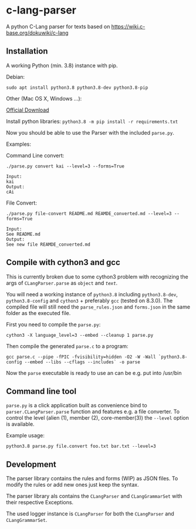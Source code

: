 # c-lang-parser

A python C-Lang parser for texts based on <https://wiki.c-base.org/dokuwiki/c-lang>

## Installation

A working Python (min. 3.8) instance with pip.

Debian:

`sudo apt install python3.8 python3.8-dev python3.8-pip`

Other (Mac OS X, Windows ...):

[Official Download](https://www.python.org/downloads/release/python-382/)

Install python libraries: `python3.8 -m pip install -r requirements.txt`

Now you should be able to use the Parser with the included `parse.py`.

Examples:

Command Line convert:

```
./parse.py convert kai --level=3 --forms=True

Input:
kai
Output:
cAi
```

File Convert:

```
./parse.py file-convert README.md REAMDE_converted.md --level=3 --forms=True

Input:
See README.md
Output:
See new file REAMDE_converted.md
```

## Compile with cython3 and gcc

This is currently broken due to some cython3 problem with recognizing the args of `CLangParser.parse` as `object` and _`text`_.

You will need a working instance of `python3.8` including `python3.8-dev`, `python3.8-config` and `cython3` + preferably `gcc` (tested on 8.3.0). The compiled file will still need the `parse_rules.json` and `forms.json` in the same folder as the executed file.

First you need to compile the `parse.py`:

`cython3 -X language_level=3 --embed --cleanup 1 parse.py`

Then compile the generated `parse.c` to a program:

```
gcc parse.c --pipe -fPIC -fvisibility=hidden -O2 -W -Wall `python3.8-config --embed --libs --cflags --includes` -o parse
```

Now the `parse` executable is ready to use an can be e.g. put into /usr/bin

## Command line tool

`parse.py` is a click application built as convenience bind to `parser.CLangParser.parse` function and features e.g. a file converter. To control the level (alien (1), member (2), core-member(3)) the `--level` option is available.

Example usage:

`python3.8 parse.py file.convert foo.txt bar.txt --level=3`

## Development

The parser library contains the rules and forms (WIP) as JSON files. To modify the rules or add new ones just keep the syntax.

The parser library als contains the `CLangParser` and `CLangGrammarSet` with their respective Exceptions.

The used logger instance is `CLangParser` for both the `CLangParser` and `CLangGrammarSet`.
